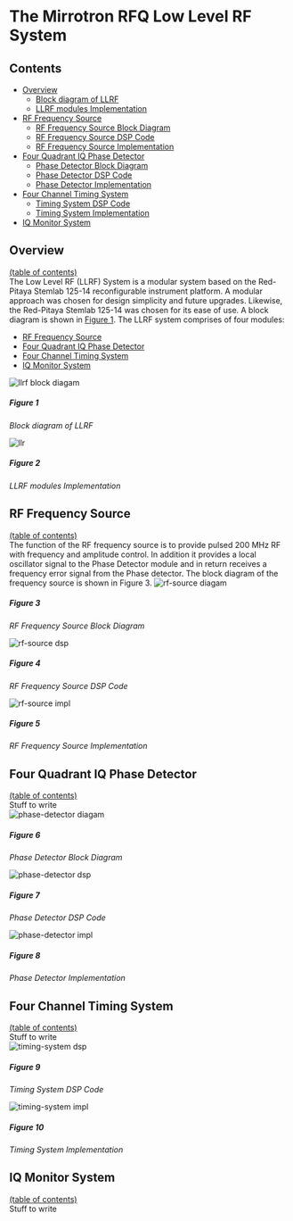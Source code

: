 # The Mirrotron RFQ Low Level RF System
## Contents
* [Overview](#overview)
    - [Block diagram of LLRF](#figure-1)
    - [LLRF modules Implementation](#figure-2)
* [RF Frequency Source](#rf-frequency-source)
    - [RF Frequency Source Block Diagram](#figure-3)
    - [RF Frequency Source DSP Code](#figure-4)
    - [RF Frequency Source Implementation](#figure-5)
* [Four Quadrant IQ Phase Detector](#four-quadrant-iq-phase-detector)
    - [Phase Detector Block Diagram](#figure-6)  
    - [Phase Detector DSP Code](#figure-7)  
    - [Phase Detector Implementation](#figure-8)  
* [Four Channel Timing System](#four-channel-timing-system)
    - [Timing System DSP Code](#figure-9)  
    - [Timing System Implementation](#figure-10)  
* [IQ Monitor System](#iq-monitor-system)

## Overview
[(table of contents)](#contents)  
The Low Level RF (LLRF) System is a modular system based on the Red-Pitaya Stemlab 125-14 reconfigurable instrument platform. A modular approach was chosen for design simplicity and future upgrades. Likewise, the Red-Pitaya Stemlab 125-14 was chosen for its ease of use. A block diagram is shown in [Figure 1](#figure-1). The LLRF system comprises of four modules:  
- [RF Frequency Source](#rf-frequency-source)
- [Four Quadrant IQ Phase Detector](#four-quadrant-iq-phase-detector)
- [Four Channel Timing System](#four-channel-timing-system)
- [IQ Monitor System](#iq-monitor-system)  

![llrf block diagam](images/LlrfFPDiagram.png)  
##### Figure 1 #####  
*Block diagram of LLRF*

![llr](images/llrf.jpg)
##### Figure 2 #####
*LLRF modules Implementation*  

## RF Frequency Source
[(table of contents)](#contents)  
The function of the RF frequency source is to provide pulsed 200 MHz RF with frequency and amplitude control. In addition it provides a local oscillator signal to the Phase Detector module and in return receives a frequency error signal from the Phase detector. The block diagram of the frequency source is shown in Figure 3.
![rf-source diagam](images/LLRF-Freq-Source.png)  
##### Figure 3 #####
*RF Frequency Source Block Diagram*  

![rf-source dsp](images/mirrotron-rf-src.png)  
##### Figure 4 #####
*RF Frequency Source DSP Code*  

![rf-source impl](images/freq-src.jpg)  
##### Figure 5 #####
*RF Frequency Source Implementation*  

## Four Quadrant IQ Phase Detector
[(table of contents)](#contents)  
Stuff to write  
![phase-detector diagam](images/LLRF-Phase-Detector.png)  
##### Figure 6 #####
*Phase Detector Block Diagram*  

![phase-detector dsp](images/mirrotron-phase-detector.png)  
##### Figure 7 #####
*Phase Detector DSP Code*  

![phase-detector impl](images/phase-detector.jpg)  
##### Figure 8 #####
*Phase Detector Implementation*  

## Four Channel Timing System
[(table of contents)](#contents)  
Stuff to write  
![timing-system dsp](images/mirrotron-timing.png)  
##### Figure 9 #####
*Timing System DSP Code*  

![timing-system impl](images/timer.jpg)  
##### Figure 10 #####
*Timing System Implementation*  

## IQ Monitor System
[(table of contents)](#contents)  
Stuff to write  
